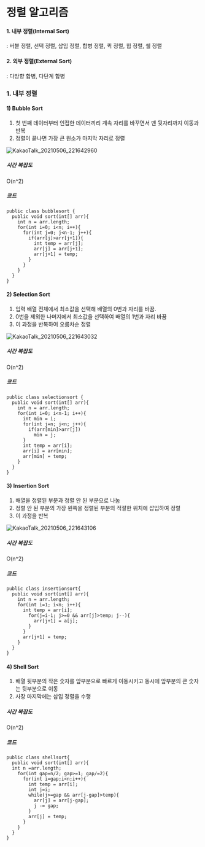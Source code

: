 # 정렬 알고리즘
#### 1. 내부 정렬(Internal Sort)
 : 버블 정렬, 선택 정렬, 삽입 정렬, 합병 정렬, 퀵 정렬, 힙 정렬, 쉘 정렬
#### 2. 외부 정렬(External Sort)
 : 다방향 합병, 다단계 합병
 
### 1. 내부 정렬
#### 1) Bubble Sort
 1. 첫 번째 데이터부터 인접한 데이터끼리 계속 자리를 바꾸면서 맨 뒷자리까지 이동과 반복
 2. 정렬이 끝나면 가장 큰 원소가 마지막 자리로 정렬

![KakaoTalk_20210506_221642960](https://user-images.githubusercontent.com/80522538/117305848-1be3dc00-aeba-11eb-8432-1e765648e31b.jpg)

##### 시간 복잡도
O(n^2)

##### 코드
```
public class bubblesort {
  public void sort(int[] arr){
    int n = arr.length;
    for(int i=0; i<n; i++){
      for(int j=0; j<n-1; j++){
        if(arr[j]>arr[j+1]){
          int temp = arr[j];
          arr[j] = arr[j+1];
          arr[j+1] = temp;
        }
      }
    }
  }
}
```

#### 2) Selection Sort
 1. 입력 배열 전체에서 최소값을 선택해 배열의 0번과 자리를 바꿈.
 2. 0번을 제외한 나머지에서 최소값을 선택하여 배열의 1번과 자리 바꿈
 3. 이 과정을 반복하여 오름차순 정렬

![KakaoTalk_20210506_221643032](https://user-images.githubusercontent.com/80522538/117305882-2605da80-aeba-11eb-9ea0-7257be2dd4fe.jpg)

##### 시간 복잡도
O(n^2)

##### 코드
```
public class selectionsort {
  public void sort(int[] arr){
    int n = arr.length;
    for(int i=0; i<n-1; i++){
      int min = i;
      for(int j=n; j<n; j++){
        if(arr[min]>arr[j])
          min = j;
      }
      int temp = arr[i];
      arr[i] = arr[min];
      arr[min] = temp;
    }
  }
}
```

#### 3) Insertion Sort
 1. 배열을 정렬된 부분과 정렬 안 된 부분으로 나눔
 2. 정렬 안 된 부분의 가장 왼쪽을 정렬된 부분의 적절한 위치에 삽입하여 정렬
 3. 이 과정을 반복

![KakaoTalk_20210506_221643106](https://user-images.githubusercontent.com/80522538/117305934-3027d900-aeba-11eb-8d4e-911da834e844.jpg)

##### 시간 복잡도
O(n^2)

##### 코드
```
public class insertionsort{
  public void sort(int[] arr){
    int n = arr.length;
    for(int i=1; i<n; i++){
      int temp = arr[i];
        for(j=i-1; j>=0 && arr[j]>temp; j--){
          arr[j+1] = a[j];
        }
      }
      arr[j+1] = temp;
    }
  }
}
```

#### 4) Shell Sort
 1. 배열 뒷부분의 작은 숫자를 앞부분으로 빠르게 이동시키고 동시에 앞부분의 큰 숫자는 뒷부분으로 이동
 2. 사장 마지막에는 삽입 정렬을 수행

##### 시간 복잡도
O(n^2)

##### 코드
```
public class shellsort{
  public void sort(int[] arr){
  int n =arr.length;
    for(int gap=n/2; gap>=1; gap/=2){
      for(int i=gap;i<n;i++){
        int temp = arr[i];
        int j=i;
        while(j>=gap && arr[j-gap]>temp){
          arr[j] = arr[j-gap];
          j -= gap;
        }
        arr[j] = temp; 
      }
    }
  }
}
```
